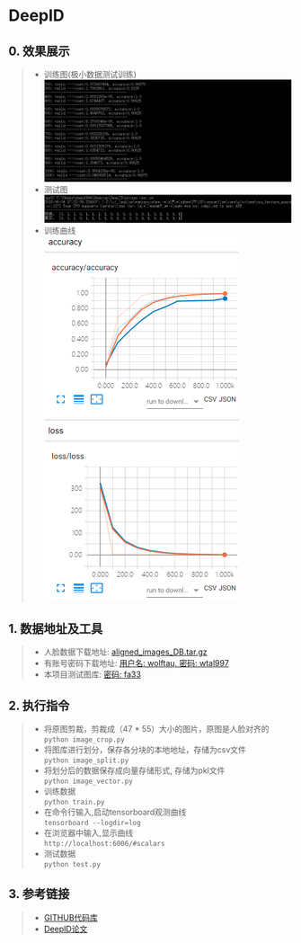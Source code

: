 # DeepID

## 0. 效果展示  
> * 训练图(极小数据测试训练)  
![image](https://github.com/shen1994/README/raw/master/images/DeepID_train.jpg)  
> * 测试图  
![image](https://github.com/shen1994/README/raw/master/images/DeepID_test.jpg)  
> * 训练曲线  
![image](https://github.com/shen1994/README/raw/master/images/DeepID_curve.jpg)  

## 1. 数据地址及工具  
> * 人脸数据下载地址: [ aligned_images_DB.tar.gz](http://www.cs.tau.ac.il/~wolf/ytfaces/)  
> * 有账号密码下载地址: [用户名: wolftau, 密码: wtal997](http://www.cslab.openu.ac.il/personal/Hassner/wolftau/)  
> * 本项目测试图库: [密码: fa33 ](https://pan.baidu.com/s/1T9REvuxCZfG5rgaSz39vig)  

## 2. 执行指令  
> * 将原图剪裁，剪裁成（47 * 55）大小的图片，原图是人脸对齐的  
`python image_crop.py`
> * 将图库进行划分，保存各分块的本地地址，存储为csv文件  
`python image_split.py`  
> * 将划分后的数据保存成向量存储形式, 存储为pkl文件  
`python image_vector.py`  
> * 训练数据  
`python train.py`  
> * 在命令行输入,启动tensorboard观测曲线  
`tensorboard --logdir=log`  
> * 在浏览器中输入,显示曲线  
`http://localhost:6006/#scalars`  
> * 测试数据  
`python test.py`  

## 3. 参考链接  
> * [GITHUB代码库](https://github.com/jinze1994/DeepID1)
> * [DeepID论文](https://www.cv-foundation.org/openaccess/content_cvpr_2014/papers/Sun_Deep_Learning_Face_2014_CVPR_paper.pdf)  
